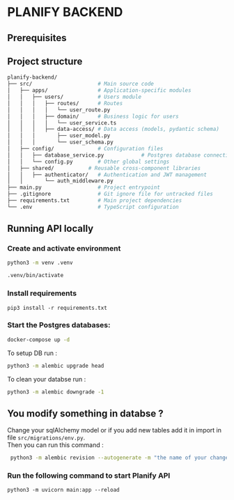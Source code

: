 # PLANIFY BACKEND

## Prerequisites

## Project structure

```bash
planify-backend/
├── src/                     # Main source code
│   ├── apps/                # Application-specific modules
│   │   ├── users/           # Users module
│   │   │   ├── routes/      # Routes
│   │   │   │   └── user_route.py
│   │   │   ├── domain/      # Business logic for users
│   │   │   │   └── user_service.ts
│   │   │   ├── data-access/ # Data access (models, pydantic schema)
│   │   │       ├── user_model.py
│   │   │       └── user_schema.py
│   ├── config/              # Configuration files
│   │   ├── database_service.py            # Postgres database connection configuration
│   │   └── config.py        # Other global settings
│   ├── shared/           # Reusable cross-component libraries
│   │   ├── authenticator/   # Authentication and JWT management
│   │       └── auth_middleware.py
├── main.py                  # Project entrypoint
├── .gitignore               # Git ignore file for untracked files
├── requirements.txt         # Main project dependencies
└── .env                     # TypeScript configuration

```

## Running API locally

### Create and activate environment

```bash
python3 -m venv .venv
```

```bash
.venv/bin/activate
```

### Install requirements

```
pip3 install -r requirements.txt
```

### Start the Postgres databases:

```bash
docker-compose up -d
```

To setup DB run :

```bash
python3 -m alembic upgrade head
```

To clean your databse run :

```bash
python3 -m alembic downgrade -1
```

## You modify something in databse ?

Change your sqlAlchemy model or if you add new tables add it in import in file `src/migrations/env.py`.</br>
Then you can run this command :

```bash
 python3 -m alembic revision --autogenerate -m "the name of your changes"
```

### Run the following command to start Planify API

```
python3 -m uvicorn main:app --reload
```
